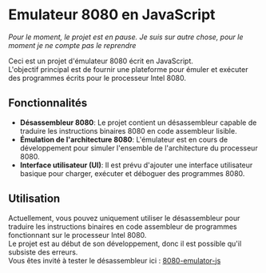 # Emulateur 8080 en JavaScript

*Pour le moment, le projet est en pause. Je suis sur autre chose, pour le moment je ne compte pas le reprendre*

Ceci est un projet d'émulateur 8080 écrit en JavaScript.  
L'objectif principal est de fournir une plateforme pour émuler et exécuter des programmes écrits pour le processeur Intel 8080.

## Fonctionnalités

- **Désassembleur 8080**: Le projet contient un désassembleur capable de traduire les instructions binaires 8080 en code assembleur lisible.
- **Émulation de l'architecture 8080**: L'émulateur est en cours de développement pour simuler l'ensemble de l'architecture du processeur 8080.
- **Interface utilisateur (UI)**: Il est prévu d'ajouter une interface utilisateur basique pour charger, exécuter et déboguer des programmes 8080.

## Utilisation

Actuellement, vous pouvez uniquement utiliser le désassembleur pour traduire les instructions binaires en code assembleur de programmes fonctionnant sur le processeur Intel 8080.  
Le projet est au début de son développement, donc il est possible qu'il subsiste des erreurs.  
Vous êtes invité à tester le désassembleur ici : [8080-emulator-js](https://mathisfr.github.io/8080-emulator-js/)

